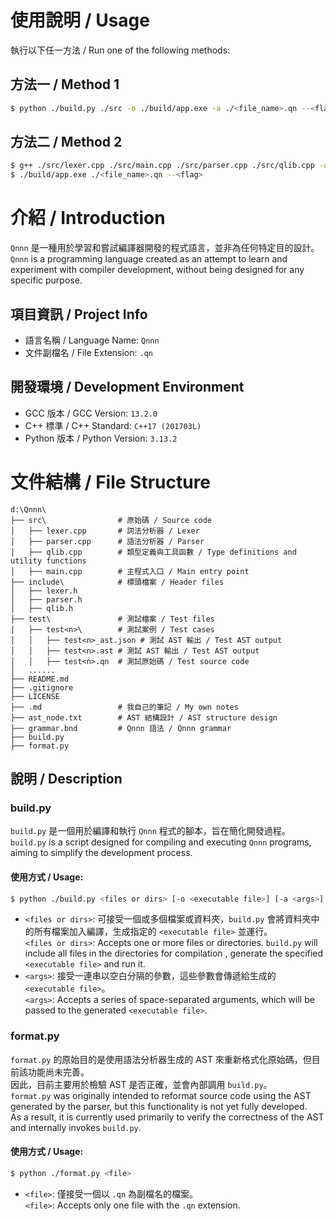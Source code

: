 # 使用說明 / Usage
執行以下任一方法 / Run one of the following methods:

## 方法一 / Method 1
```sh
$ python ./build.py ./src -o ./build/app.exe -a ./<file_name>.qn --<flag>
```

## 方法二 / Method 2
```sh
$ g++ ./src/lexer.cpp ./src/main.cpp ./src/parser.cpp ./src/qlib.cpp -o ./build/app.exe
$ ./build/app.exe ./<file_name>.qn --<flag>
```

# 介紹 / Introduction
`Qnnn` 是一種用於學習和嘗試編譯器開發的程式語言，並非為任何特定目的設計。  
`Qnnn` is a programming language created as an attempt to learn and experiment with compiler development, without being designed for any specific purpose.

## 項目資訊 / Project Info
- 語言名稱 / Language Name: `Qnnn`  
- 文件副檔名 / File Extension: `.qn`

## 開發環境 / Development Environment
- GCC 版本 / GCC Version: `13.2.0`  
- C++ 標準 / C++ Standard: `C++17 (201703L)`
- Python 版本 / Python Version: `3.13.2`

# 文件結構 / File Structure
```
d:\Qnnn\
├── src\                # 原始碼 / Source code
│   ├── lexer.cpp       # 詞法分析器 / Lexer
│   ├── parser.cpp      # 語法分析器 / Parser
│   ├── qlib.cpp        # 類型定義與工具函數 / Type definitions and utility functions
│   ├── main.cpp        # 主程式入口 / Main entry point
├── include\            # 標頭檔案 / Header files
│   ├── lexer.h
│   ├── parser.h
│   ├── qlib.h
├── test\               # 測試檔案 / Test files
│   ├── test<n>\        # 測試案例 / Test cases
│   │   ├── test<n>_ast.json # 測試 AST 輸出 / Test AST output
│   │   ├── test<n>.ast # 測試 AST 輸出 / Test AST output
│   │   ├── test<n>.qn  # 測試原始碼 / Test source code
│   ......
├── README.md
├── .gitignore
├── LICENSE
├── .md                 # 我自己的筆記 / My own notes
├── ast_node.txt        # AST 結構設計 / AST structure design
├── grammar.bnd         # Qnnn 語法 / Qnnn grammar
├── build.py
├── format.py
```
## 說明 / Description
### build.py
`build.py` 是一個用於編譯和執行 `Qnnn` 程式的腳本，旨在簡化開發過程。  
`build.py` is a script designed for compiling and executing `Qnnn` programs, aiming to simplify the development process.

#### 使用方式 / Usage:
```sh
$ python ./build.py <files or dirs> [-o <executable file>] [-a <args>]
```
- `<files or dirs>`: 可接受一個或多個檔案或資料夾，`build.py` 會將資料夾中的所有檔案加入編譯，生成指定的 `<executable file>` 並運行。  
  `<files or dirs>`: Accepts one or more files or directories. `build.py` will include all files in the directories for compilation , generate the specified `<executable file>` and run it.
- `<args>`: 接受一連串以空白分隔的參數，這些參數會傳遞給生成的 `<executable file>`。  
  `<args>`: Accepts a series of space-separated arguments, which will be passed to the generated `<executable file>`.

### format.py
`format.py` 的原始目的是使用語法分析器生成的 AST 來重新格式化原始碼，但目前該功能尚未完善。  
因此，目前主要用於檢驗 AST 是否正確，並會內部調用 `build.py`。  
`format.py` was originally intended to reformat source code using the AST generated by the parser, but this functionality is not yet fully developed.  
As a result, it is currently used primarily to verify the correctness of the AST and internally invokes `build.py`.

#### 使用方式 / Usage:
```sh
$ python ./format.py <file>
```
- `<file>`: 僅接受一個以 `.qn` 為副檔名的檔案。  
  `<file>`: Accepts only one file with the `.qn` extension.
